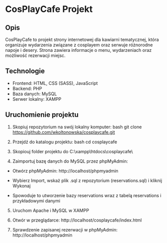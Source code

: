 

# CosPlayCafe Projekt

## Opis

CosPlayCafe to projekt strony internetowej dla kawiarni tematycznej, która organizuje wydarzenia związane z cosplayem oraz serwuje różnorodne napoje i desery. Strona zawiera informacje o menu, wydarzeniach oraz możliwość rezerwacji miejsc.

## Technologie
- Frontend: HTML, CSS (SASS), JavaScript
- Backend: PHP
- Baza danych: MySQL 
- Serwer lokalny: XAMPP

## Uruchomienie projektu

1. Skopiuj repozytorium na swój lokalny komputer:
   bash
   git clone  https://github.com/wkoltonowska/cosplaycafe.git
   

2. Przejdź do katalogu projektu:
   bash
   cd cosplaycafe
   

3. Skopiouj folder projektu do C:\xampp\htdocs\cosplaycafe\

4. Zaimportuj bazę danych do MySQL przez phpMyAdmin:

- Otwórz phpMyAdmin: http://localhost/phpmyadmin

- Wybierz Import, wskaż plik .sql z repozytorium (reservations.sql) i kliknij Wykonaj

- Spowoduje to utworzenie bazy reservations wraz z tabelą reservations i przykładowymi danymi

5. Uruchom Apache i MySQL w XAMPP

6. Otwór w przeglądarce: http://localhost/cosplaycafe/index.html

7. Sprawdzenie zapisanej rezerwacji w phpMyAdmin: http://localhost/phpmyadmin


